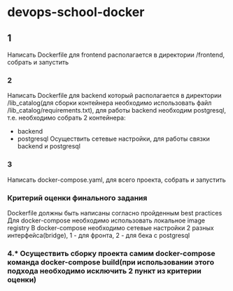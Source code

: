 # devops-school-docker

## 1
   Написать Dockerfile для frontend располагается в директории /frontend, собрать и запустить

### 2
   Написать Dockerfile для backend который располагается в директории /lib_catalog(для сборки контейнера необходимо использовать файл /lib_catalog/requirements.txt), для работы backend необходим postgresql, т.е. необходимо собрать 2 контейнера:
   * backend
   * postgresql
   Осуществить сетевые настройки, для работы связки backend и postgresql

### 3
   Написать docker-compose.yaml, для всего проекта, собрать и запустить

### Критерий оценки финального задания
   Dockerfile должны быть написаны согласно пройденным best practices
   Для docker-compose необходимо использовать локальное image registry
   В docker-compose необходимо сетевые настройки 2 разных интерфейса(bridge), 1 - для фронта, 2 - для бека с postgresql

### 4.* Осуществить сборку проекта самим docker-compose команда docker-compose build(при использовании этого подхода необходимо исключить 2 пункт из критерии оценки)

